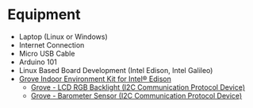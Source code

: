 # Equipment

- Laptop \(Linux or Windows\)
- Internet Connection
- Micro USB Cable
- Arduino 101
- Linux Based Board Development \(Intel Edison, Intel Galileo\)
- [Grove Indoor Environment Kit for Intel® Edison](https://www.seeedstudio.com/item_detail.html?p_id=2427)
  - [Grove - LCD RGB Backlight \(I2C Communication Protocol Device\)](http://www.seeedstudio.com/wiki/Grove_-_LCD_RGB_Backlight)
  - [Grove - Barometer Sensor \(I2C Communication Protocol Device\)](http://www.seeedstudio.com/wiki/Grove_-_Barometer_Sensor)

